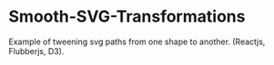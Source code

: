 # Smooth-SVG-Transformations
Example of tweening svg paths from one shape to another. (Reactjs, Flubberjs, D3).
